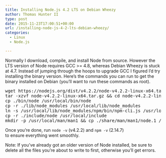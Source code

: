 ```yaml
---
title: Installing Node.js 4.2 LTS on Debian Wheezy
author: Thomas Hunter II
type: post
date: 2015-11-23T17:00:51+00:00
url: /installing-node-js-4-2-lts-debian-wheezy/
categories:
  - Linux
  - Node.js

---
```

Normally I download, compile, and install Node from source. However the LTS version of Node requires GCC >= 4.8, whereas Debian Wheezy is stuck at 4.7. Instead of jumping through the hoops to upgrade GCC I figured I&#8217;d try installing the binary version. Here&#8217;s the commands you can run to get the binary installed on Debian (you&#8217;ll want to run these commands as root).

<pre class="theme:tomorrow-night lang:sh decode:true">wget https://nodejs.org/dist/v4.2.2/node-v4.2.2-linux-x64.tar.gz
tar -xzvf node-v4.2.2-linux-x64.tar.gz && cd node-v4.2.2-linux-x64
cp ./bin/node /usr/local/bin/node
cp -r ./lib/node_modules /usr/local/lib/node_modules
ln -s /usr/local/lib/node_modules/npm/bin/npm-cli.js /usr/local/bin/npm
cp -r ./include/node /usr/local/include
mkdir -p /usr/local/man/man1 && cp ./share/man/man1/node.1 /usr/local/man/man1/node.1</pre>

Once you&#8217;re done, run `node -v` (v4.2.2) and `npm -v` (2.14.7) to ensure everything went smoothly.

Note: If you&#8217;ve already got an older version of Node installed, be sure to delete all the files you&#8217;re about to write to first, otherwise you&#8217;ll get errors.